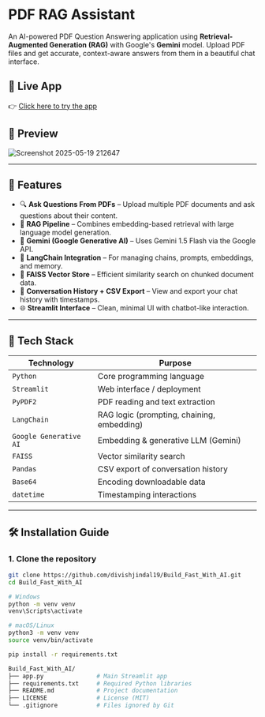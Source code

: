# PDF RAG Assistant

An AI-powered PDF Question Answering application using **Retrieval-Augmented Generation (RAG)** with Google's **Gemini** model. Upload PDF files and get accurate, context-aware answers from them in a beautiful chat interface.

## 🚀 Live App

👉 [Click here to try the app](https://buildfastwithai.streamlit.app/)

## 📸 Preview

![Screenshot 2025-05-19 212647](https://github.com/user-attachments/assets/3d01d2bc-e0f7-4521-bc8e-bd63147b124d)


---

## 🧠 Features

- 🔍 **Ask Questions From PDFs** – Upload multiple PDF documents and ask questions about their content.
- 🧩 **RAG Pipeline** – Combines embedding-based retrieval with large language model generation.
- 🤖 **Gemini (Google Generative AI)** – Uses Gemini 1.5 Flash via the Google API.
- 🧠 **LangChain Integration** – For managing chains, prompts, embeddings, and memory.
- 💾 **FAISS Vector Store** – Efficient similarity search on chunked document data.
- 🧾 **Conversation History + CSV Export** – View and export your chat history with timestamps.
- 🌐 **Streamlit Interface** – Clean, minimal UI with chatbot-like interaction.

---

## 🧰 Tech Stack

| Technology        | Purpose                                      |
|-------------------|----------------------------------------------|
| `Python`          | Core programming language                    |
| `Streamlit`       | Web interface / deployment                   |
| `PyPDF2`          | PDF reading and text extraction              |
| `LangChain`       | RAG logic (prompting, chaining, embedding)   |
| `Google Generative AI` | Embedding & generative LLM (Gemini)   |
| `FAISS`           | Vector similarity search                     |
| `Pandas`          | CSV export of conversation history           |
| `Base64`          | Encoding downloadable data                   |
| `datetime`        | Timestamping interactions                    |

---

## 🛠️ Installation Guide

### 1. Clone the repository

```bash
git clone https://github.com/divishjindal19/Build_Fast_With_AI.git
cd Build_Fast_With_AI

# Windows
python -m venv venv
venv\Scripts\activate

# macOS/Linux
python3 -m venv venv
source venv/bin/activate

pip install -r requirements.txt

Build_Fast_With_AI/
├── app.py               # Main Streamlit app
├── requirements.txt     # Required Python libraries
├── README.md            # Project documentation
├── LICENSE              # License (MIT)
└── .gitignore           # Files ignored by Git
